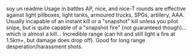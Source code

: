 soy un readme
Usage in battles
AP, nice, and nice-T rounds are effective against light pillboxes, 
light tanks, armoured trucks, SPGs, artillery, AAA.
Usually incapable of an instant kill or a "snapshot" kill unless you 
pilot snipe, but is quite capable of a "snapshot fire" (not guaranteed
 though)... which is almost a kill...
 Incredible range (can hit and still light a fire at 1.5km+, but damage
  does drop off). Good for long range desperation/harassment shots.
    